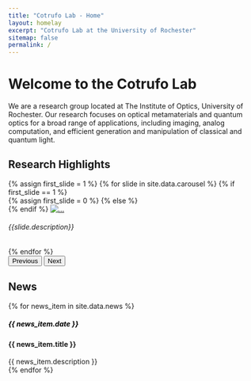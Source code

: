 ```yaml
---
title: "Cotrufo Lab - Home"
layout: homelay
excerpt: "Cotrufo Lab at the University of Rochester"
sitemap: false
permalink: /
---
```


<h1>Welcome to the Cotrufo Lab</h1>
We are a research group located at The Institute of Optics, University of Rochester. Our research focuses on optical metamaterials and quantum optics for a broad range of applications, including imaging, analog computation, and efficient generation and manipulation of classical and quantum light.

<h2>Research Highlights</h2>

<div id="carouselHomePage" class="carousel slide" data-bs-ride="carousel" data-bs-interval="8000">
  <!-- <div class="carousel-indicators">
    <button type="button" data-bs-target="#carouselHomePage" data-bs-slide-to="0" class="active" aria-current="true" aria-label="Slide 1"></button>
    <button type="button" data-bs-target="#carouselHomePage" data-bs-slide-to="1" aria-label="Slide 2"></button>
    <button type="button" data-bs-target="#carouselHomePage" data-bs-slide-to="2" aria-label="Slide 3"></button>
    <button type="button" data-bs-target="#carouselHomePage" data-bs-slide-to="3" aria-label="Slide 4"></button>
  </div> -->
  <div class="carousel-inner">
    {% assign first_slide = 1 %}
    {% for slide in site.data.carousel %}
      {% if first_slide == 1 %}
    <div class="carousel-item active">
        {% assign first_slide = 0 %}
      {% else %}
    <div class="carousel-item">
      {% endif %}
      <a class="regular_link" href="{{slide.url}}" target="_blank">
      <img src="{{ site.url }}{{ site.baseurl }}/images/carousel/{{slide.image}}" class="d-block w-100" alt="...">
      </a>
      <div class="carousel-caption d-md-block">
        <h6>{{slide.description}}</h6>
      </div>
    </div>
    {% endfor %}

  </div>
  <button class="carousel-control-prev" type="button" data-bs-target="#carouselHomePage" data-bs-slide="prev">
    <span class="carousel-control-prev-icon" aria-hidden="true"></span>
    <span class="visually-hidden">Previous</span>
  </button>
  <button class="carousel-control-next" type="button" data-bs-target="#carouselHomePage" data-bs-slide="next">
    <span class="carousel-control-next-icon" aria-hidden="true"></span>
    <span class="visually-hidden">Next</span>
  </button>
</div>

<h2>News</h2>

{% for news_item in site.data.news %}

<div class="news">
<h5><span style="color:black">{{ news_item.date }}</span> </h5>
<h4>{{ news_item.title }}</h4>
{{ news_item.description }}
</div>
{% endfor %}


